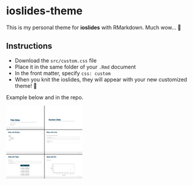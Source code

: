 # ioslides-theme
This is my personal theme for **ioslides** with RMarkdown. Much wow... 🤩

## Instructions

- Download the `src/custom.css` file
- Place it in the same folder of your `.Rmd` document
- In the front matter, specify `css: custom`
- When you knit the ioslides, they will appear with your new customized theme! 🎉

Example below and in the repo.

<img src="src/img.png" alt="sample" style="zoom:20%;" />
